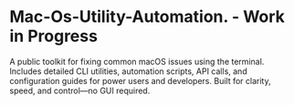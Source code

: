 # Mac-Os-Utility-Automation. - Work in Progress
A public toolkit for fixing common macOS issues using the terminal. Includes detailed CLI utilities, automation scripts, API calls, and configuration guides for power users and developers. Built for clarity, speed, and control—no GUI required.
